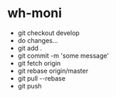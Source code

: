 # wh-moni

 * git checkout develop
 * do changes...
 * git add .
 * git commit -m 'some message'
 * git fetch origin
 * git rebase origin/master
 * git pull --rebase
 * git push

